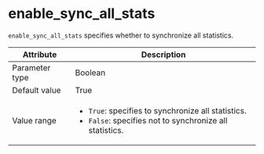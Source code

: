 # enable_sync_all_stats

`enable_sync_all_stats` specifies whether to synchronize all statistics.

| Attribute | Description |
|----------|---------|
| Parameter type | Boolean |
| Default value | True |
| Value range | <ul><li>`True`: specifies to synchronize all statistics.</li><li>`False`: specifies not to synchronize all statistics.</li></ul> |
